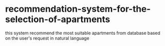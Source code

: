 # recommendation-system-for-the-selection-of-apartments
this system recommend the most  suitable apartments from database based on the user's request in natural language

